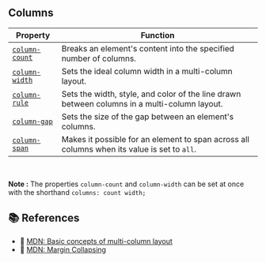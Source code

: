 ## Columns

| Property                                                                        | Function                                                                                     |
| ------------------------------------------------------------------------------- | -------------------------------------------------------------------------------------------- |
| [`column-count`](https://developer.mozilla.org/en-US/docs/Web/CSS/column-count) | Breaks an element's content into the specified number of columns.                            |
| [`column-width`](https://developer.mozilla.org/en-US/docs/Web/CSS/column-width) | Sets the ideal column width in a multi-column layout.                                        |
| [`column-rule`](https://developer.mozilla.org/en-US/docs/Web/CSS/column-rule)   | Sets the width, style, and color of the line drawn between columns in a multi-column layout. |
| [`column-gap`](https://developer.mozilla.org/en-US/docs/Web/CSS/column-gap)     | Sets the size of the gap between an element's columns.                                       |
| [`column-span`](https://developer.mozilla.org/en-US/docs/Web/CSS/column-span)   | Makes it possible for an element to span across all columns when its value is set to `all`.  |

<br>

**Note :** The properties `column-count` and `column-width` can be set at once with the shorthand `columns: count width;`

## 📚 References

- 🔗 [MDN: Basic concepts of multi-column layout](https://developer.mozilla.org/en-US/docs/Web/CSS/CSS_Columns/Basic_Concepts_of_Multicol)
- 🔗 [MDN: Margin Collapsing](https://developer.mozilla.org/en-US/docs/Web/CSS/CSS_Box_Model/Mastering_margin_collapsing)
